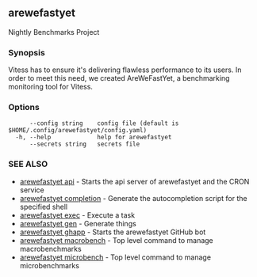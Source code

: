 ## arewefastyet

Nightly Benchmarks Project

### Synopsis

Vitess has to ensure it's delivering flawless performance to its users. In order to meet this need, we created AreWeFastYet, a benchmarking monitoring tool for Vitess.

### Options

```
      --config string    config file (default is $HOME/.config/arewefastyet/config.yaml)
  -h, --help             help for arewefastyet
      --secrets string   secrets file
```

### SEE ALSO

* [arewefastyet api](arewefastyet_api.md)	 - Starts the api server of arewefastyet and the CRON service
* [arewefastyet completion](arewefastyet_completion.md)	 - Generate the autocompletion script for the specified shell
* [arewefastyet exec](arewefastyet_exec.md)	 - Execute a task
* [arewefastyet gen](arewefastyet_gen.md)	 - Generate things
* [arewefastyet ghapp](arewefastyet_ghapp.md)	 - Starts the arewefastyet GitHub bot
* [arewefastyet macrobench](arewefastyet_macrobench.md)	 - Top level command to manage macrobenchmarks
* [arewefastyet microbench](arewefastyet_microbench.md)	 - Top level command to manage microbenchmarks

